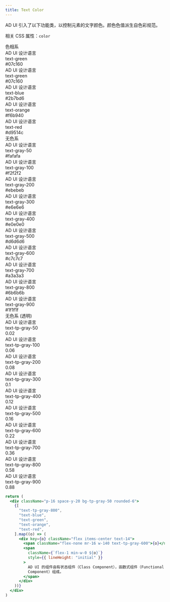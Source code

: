 ```yaml
---
title: Text Color
---
```


AD UI 引入了以下功能类，以控制元素的文字颜色。颜色色值派生自色彩规范。

相关 CSS 属性：`color`

<div>
<div class="flex mt-40">
  <div class="w-100 mr-16 font-medium">色相系</div>
  <div class="flex-1 grid grid-cols-5 gap-x-16 gap-y-30 text-13">
    <div>
      <div class="rounded-6 mb-4 font-bold text-16 text-green">AD UI 设计语言</div>
      <div class="flex items-center justify-between px-2">
        <div class="text-tp-gray-700">text-green</div>
        <div class="text-tp-gray-600">#07c160</div>
      </div>
    </div>
    <div>
      <div class="rounded-6 mb-4 font-bold text-16 text-green">AD UI 设计语言</div>
      <div class="flex items-center justify-between px-2">
        <div class="text-tp-gray-700">text-green</div>
        <div class="text-tp-gray-600">#07c160</div>
      </div>
    </div>
    <div>
      <div class="rounded-6 mb-4 font-bold text-16 text-blue">AD UI 设计语言</div>
      <div class="flex items-center justify-between px-2">
        <div class="text-tp-gray-700">text-blue</div>
        <div class="text-tp-gray-600">#2b7bd6</div>
      </div>
    </div>
    <div>
      <div class="rounded-6 mb-4 font-bold text-16 text-orange">AD UI 设计语言</div>
      <div class="flex items-center justify-between px-2">
        <div class="text-tp-gray-700">text-orange</div>
        <div class="text-tp-gray-600">#f6b940</div>
      </div>
    </div>
    <div>
      <div class="rounded-6 mb-4 font-bold text-16 text-red">AD UI 设计语言</div>
      <div class="flex items-center justify-between px-2">
        <div class="text-tp-gray-700">text-red</div>
        <div class="text-tp-gray-600">#d9514c</div>
      </div>
    </div>
  </div>
</div>
<div class="flex mt-48">
  <div class="w-100 mr-16 font-medium">无色系</div>
  <div class="flex-1 grid grid-cols-5 gap-x-16 gap-y-30 text-13">
    <div>
      <div class="rounded-6 mb-4 font-bold text-16 text-gray-50">AD UI 设计语言</div>
      <div class="flex items-center justify-between px-2">
        <div class="text-tp-gray-700">text-gray-50</div>
        <div class="text-tp-gray-600">#fafafa</div>
      </div>
    </div>
    <div>
      <div class="rounded-6 mb-4 font-bold text-16 text-gray-100">AD UI 设计语言</div>
      <div class="flex items-center justify-between px-2">
        <div class="text-tp-gray-700">text-gray-100</div>
        <div class="text-tp-gray-600">#f2f2f2</div>
      </div>
    </div>
    <div>
      <div class="rounded-6 mb-4 font-bold text-16 text-gray-200">AD UI 设计语言</div>
      <div class="flex items-center justify-between px-2">
        <div class="text-tp-gray-700">text-gray-200</div>
        <div class="text-tp-gray-600">#ebebeb</div>
      </div>
    </div>
    <div>
      <div class="rounded-6 mb-4 font-bold text-16 text-gray-300">AD UI 设计语言</div>
      <div class="flex items-center justify-between px-2">
        <div class="text-tp-gray-700">text-gray-300</div>
        <div class="text-tp-gray-600">#e6e6e6</div>
      </div>
    </div>
    <div>
      <div class="rounded-6 mb-4 font-bold text-16 text-gray-400">AD UI 设计语言</div>
      <div class="flex items-center justify-between px-2">
        <div class="text-tp-gray-700">text-gray-400</div>
        <div class="text-tp-gray-600">#e0e0e0</div>
      </div>
    </div>
    <div>
      <div class="rounded-6 mb-4 font-bold text-16 text-gray-500">AD UI 设计语言</div>
      <div class="flex items-center justify-between px-2">
        <div class="text-tp-gray-700">text-gray-500</div>
        <div class="text-tp-gray-600">#d6d6d6</div>
      </div>
    </div>
    <div>
      <div class="rounded-6 mb-4 font-bold text-16 text-gray-600">AD UI 设计语言</div>
      <div class="flex items-center justify-between px-2">
        <div class="text-tp-gray-700">text-gray-600</div>
        <div class="text-tp-gray-600">#c7c7c7</div>
      </div>
    </div>
    <div>
      <div class="rounded-6 mb-4 font-bold text-16 text-gray-700">AD UI 设计语言</div>
      <div class="flex items-center justify-between px-2">
        <div class="text-tp-gray-700">text-gray-700</div>
        <div class="text-tp-gray-600">#a3a3a3</div>
      </div>
    </div>
    <div>
      <div class="rounded-6 mb-4 font-bold text-16 text-gray-800">AD UI 设计语言</div>
      <div class="flex items-center justify-between px-2">
        <div class="text-tp-gray-700">text-gray-800</div>
        <div class="text-tp-gray-600">#6b6b6b</div>
      </div>
    </div>
    <div>
      <div class="rounded-6 mb-4 font-bold text-16 text-gray-900">AD UI 设计语言</div>
      <div class="flex items-center justify-between px-2">
        <div class="text-tp-gray-700">text-gray-900</div>
        <div class="text-tp-gray-600">#1f1f1f</div>
      </div>
    </div>
  </div>
</div>
<div class="flex mt-48">
  <div class="w-100 mr-16 font-medium">无色系 (透明) </div>
  <div class="flex-1 grid grid-cols-5 gap-x-16 gap-y-30 text-13">
    <div>
      <div class="rounded-6 mb-4 font-bold text-16 text-tp-gray-50">AD UI 设计语言</div>
      <div class="flex items-center justify-between px-2">
        <div class="text-tp-gray-700">text-tp-gray-50</div>
        <div class="text-tp-gray-600">0.02</div>
      </div>
    </div>
    <div>
      <div class="rounded-6 mb-4 font-bold text-16 text-tp-gray-100">AD UI 设计语言</div>
      <div class="flex items-center justify-between px-2">
        <div class="text-tp-gray-700">text-tp-gray-100</div>
        <div class="text-tp-gray-600">0.06</div>
      </div>
    </div>
    <div>
      <div class="rounded-6 mb-4 font-bold text-16 text-tp-gray-200">AD UI 设计语言</div>
      <div class="flex items-center justify-between px-2">
        <div class="text-tp-gray-700">text-tp-gray-200</div>
        <div class="text-tp-gray-600">0.08</div>
      </div>
    </div>
    <div>
      <div class="rounded-6 mb-4 font-bold text-16 text-tp-gray-300">AD UI 设计语言</div>
      <div class="flex items-center justify-between px-2">
        <div class="text-tp-gray-700">text-tp-gray-300</div>
        <div class="text-tp-gray-600">0.1</div>
      </div>
    </div>
    <div>
      <div class="rounded-6 mb-4 font-bold text-16 text-tp-gray-400">AD UI 设计语言</div>
      <div class="flex items-center justify-between px-2">
        <div class="text-tp-gray-700">text-tp-gray-400</div>
        <div class="text-tp-gray-600">0.12</div>
      </div>
    </div>
    <div>
      <div class="rounded-6 mb-4 font-bold text-16 text-tp-gray-500">AD UI 设计语言</div>
      <div class="flex items-center justify-between px-2">
        <div class="text-tp-gray-700">text-tp-gray-500</div>
        <div class="text-tp-gray-600">0.16</div>
      </div>
    </div>
    <div>
      <div class="rounded-6 mb-4 font-bold text-16 text-tp-gray-600">AD UI 设计语言</div>
      <div class="flex items-center justify-between px-2">
        <div class="text-tp-gray-700">text-tp-gray-600</div>
        <div class="text-tp-gray-600">0.22</div>
      </div>
    </div>
    <div>
      <div class="rounded-6 mb-4 font-bold text-16 text-tp-gray-700">AD UI 设计语言</div>
      <div class="flex items-center justify-between px-2">
        <div class="text-tp-gray-700">text-tp-gray-700</div>
        <div class="text-tp-gray-600">0.36</div>
      </div>
    </div>
    <div>
      <div class="rounded-6 mb-4 font-bold text-16 text-tp-gray-800">AD UI 设计语言</div>
      <div class="flex items-center justify-between px-2">
        <div class="text-tp-gray-700">text-tp-gray-800</div>
        <div class="text-tp-gray-600">0.58</div>
      </div>
    </div>
    <div>
      <div class="rounded-6 mb-4 font-bold text-16 text-tp-gray-900">AD UI 设计语言</div>
      <div class="flex items-center justify-between px-2">
        <div class="text-tp-gray-700">text-tp-gray-900</div>
        <div class="text-tp-gray-600">0.88</div>
      </div>
    </div>
  </div>
</div>
</div>

```jsx acss
return (
  <div className="p-16 space-y-20 bg-tp-gray-50 rounded-6">
    {[
      "text-tp-gray-800",
      "text-blue",
      "text-green",
      "text-orange",
      "text-red",
    ].map((o) => (
      <div key={o} className="flex items-center text-14">
        <span className="flex-none mr-16 w-140 text-tp-gray-600">{o}</span>
        <span
          className={`flex-1 min-w-0 ${o}`}
          style={{ lineHeight: "initial" }}
        >
          AD UI 的组件由有状态组件（Class Component），函数式组件（Functional
          Component）组成。
        </span>
      </div>
    ))}
  </div>
)
```
